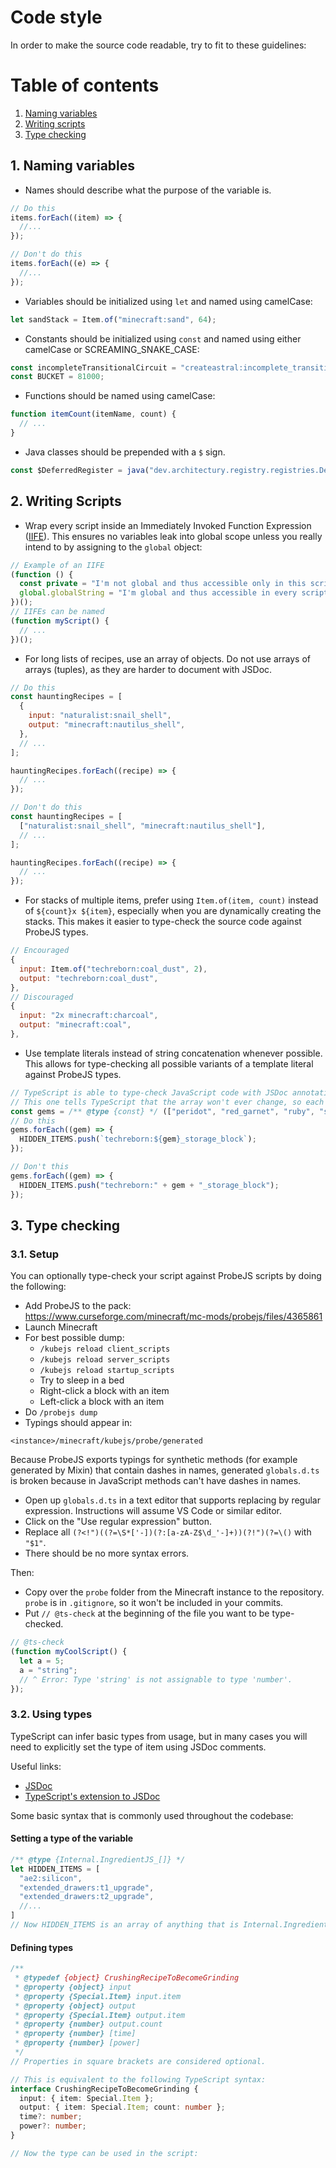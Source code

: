 # Code style

In order to make the source code readable, try to fit to these guidelines:

# Table of contents

1. [Naming variables](#1-naming-variables)
2. [Writing scripts](#2-writing-scripts)
3. [Type checking](#3-type-checking)

## 1. Naming variables

- Names should describe what the purpose of the variable is.

```js
// Do this
items.forEach((item) => {
  //...
});

// Don't do this
items.forEach((e) => {
  //...
});
```

- Variables should be initialized using `let` and named using camelCase:

```js
let sandStack = Item.of("minecraft:sand", 64);
```

- Constants should be initialized using `const` and named using either camelCase or SCREAMING_SNAKE_CASE:

```js
const incompleteTransitionalCircuit = "createastral:incomplete_transitional_electronic_circuit";
const BUCKET = 81000;
```

- Functions should be named using camelCase:

```js
function itemCount(itemName, count) {
  // ...
}
```

- Java classes should be prepended with a `$` sign.

```js
const $DeferredRegister = java("dev.architectury.registry.registries.DeferredRegister");
```

## 2. Writing Scripts

- Wrap every script inside an Immediately Invoked Function Expression ([IIFE](https://developer.mozilla.org/en-US/docs/Glossary/IIFE)). This ensures no variables leak into global scope unless you really intend to by assigning to the `global` object:

```js
// Example of an IIFE
(function () {
  const private = "I'm not global and thus accessible only in this script!";
  global.globalString = "I'm global and thus accessible in every script!";
})();
// IIFEs can be named
(function myScript() {
  // ...
})();
```

- For long lists of recipes, use an array of objects. Do not use arrays of arrays (tuples), as they are harder to document with JSDoc.

```js
// Do this
const hauntingRecipes = [
  {
    input: "naturalist:snail_shell",
    output: "minecraft:nautilus_shell",
  },
  // ...
];

hauntingRecipes.forEach((recipe) => {
  // ...
});
```

```js
// Don't do this
const hauntingRecipes = [
  ["naturalist:snail_shell", "minecraft:nautilus_shell"],
  // ...
];

hauntingRecipes.forEach((recipe) => {
  // ...
});
```

- For stacks of multiple items, prefer using `Item.of(item, count)` instead of `${count}x ${item}`, especially when you are dynamically creating the stacks. This makes it easier to type-check the source code against ProbeJS types.

```js
// Encouraged
{
  input: Item.of("techreborn:coal_dust", 2),
  output: "techreborn:coal_dust",
},
// Discouraged
{
  input: "2x minecraft:charcoal",
  output: "minecraft:coal",
},
```

- Use template literals instead of string concatenation whenever possible.
  This allows for type-checking all possible variants of a template literal against ProbeJS types.

```js
// TypeScript is able to type-check JavaScript code with JSDoc annotations.
// This one tells TypeScript that the array won't ever change, so each result can be type-checked.
const gems = /** @type {const} */ (["peridot", "red_garnet", "ruby", "sapphire", "yellow_garnet"]);
// Do this
gems.forEach((gem) => {
  HIDDEN_ITEMS.push(`techreborn:${gem}_storage_block`);
});

// Don't this
gems.forEach((gem) => {
  HIDDEN_ITEMS.push("techreborn:" + gem + "_storage_block");
});
```

## 3. Type checking

### 3.1. Setup

You can optionally type-check your script against ProbeJS scripts by doing the following:

- Add ProbeJS to the pack:<br>
  https://www.curseforge.com/minecraft/mc-mods/probejs/files/4365861
- Launch Minecraft
- For best possible dump:
  - `/kubejs reload client_scripts`
  - `/kubejs reload server_scripts`
  - `/kubejs reload startup_scripts`
  - Try to sleep in a bed
  - Right-click a block with an item
  - Left-click a block with an item
- Do `/probejs dump`
- Typings should appear in:

```
<instance>/minecraft/kubejs/probe/generated
```

Because ProbeJS exports typings for synthetic methods (for example generated by Mixin) that contain dashes in names, generated `globals.d.ts` is broken because in JavaScript methods can't have dashes in names.

- Open up `globals.d.ts` in a text editor that supports replacing by regular expression. Instructions will assume VS Code or similar editor.
- Click on the "Use regular expression" button.
- Replace all `(?<!")((?=\S*['-])(?:[a-zA-Z$\d_'-]+))(?!")(?=\()` with `"$1"`.
- There should be no more syntax errors.

Then:

- Copy over the `probe` folder from the Minecraft instance to the repository. `probe` is in `.gitignore`, so it won't be included in your commits.
- Put `// @ts-check` at the beginning of the file you want to be type-checked.

```js
// @ts-check
(function myCoolScript() {
  let a = 5;
  a = "string";
  // ^ Error: Type 'string' is not assignable to type 'number'.
});
```

### 3.2. Using types

TypeScript can infer basic types from usage, but in many cases you will need to explicitly set the type of item using JSDoc comments.

Useful links:
- [JSDoc](https://jsdoc.app/)
- [TypeScript's extension to JSDoc](https://www.typescriptlang.org/docs/handbook/jsdoc-supported-types.html)


Some basic syntax that is commonly used throughout the codebase:

#### Setting a type of the variable
```js
/** @type {Internal.IngredientJS_[]} */
let HIDDEN_ITEMS = [
  "ae2:silicon",
  "extended_drawers:t1_upgrade",
  "extended_drawers:t2_upgrade",
  //...
]
// Now HIDDEN_ITEMS is an array of anything that is Internal.IngredientJS_.
```
#### Defining types
```ts
/**
 * @typedef {object} CrushingRecipeToBecomeGrinding
 * @property {object} input
 * @property {Special.Item} input.item
 * @property {object} output
 * @property {Special.Item} output.item
 * @property {number} output.count
 * @property {number} [time]
 * @property {number} [power]
 */
// Properties in square brackets are considered optional.

// This is equivalent to the following TypeScript syntax:
interface CrushingRecipeToBecomeGrinding {
  input: { item: Special.Item };
  output: { item: Special.Item; count: number };
  time?: number;
  power?: number;
}

// Now the type can be used in the script:

```